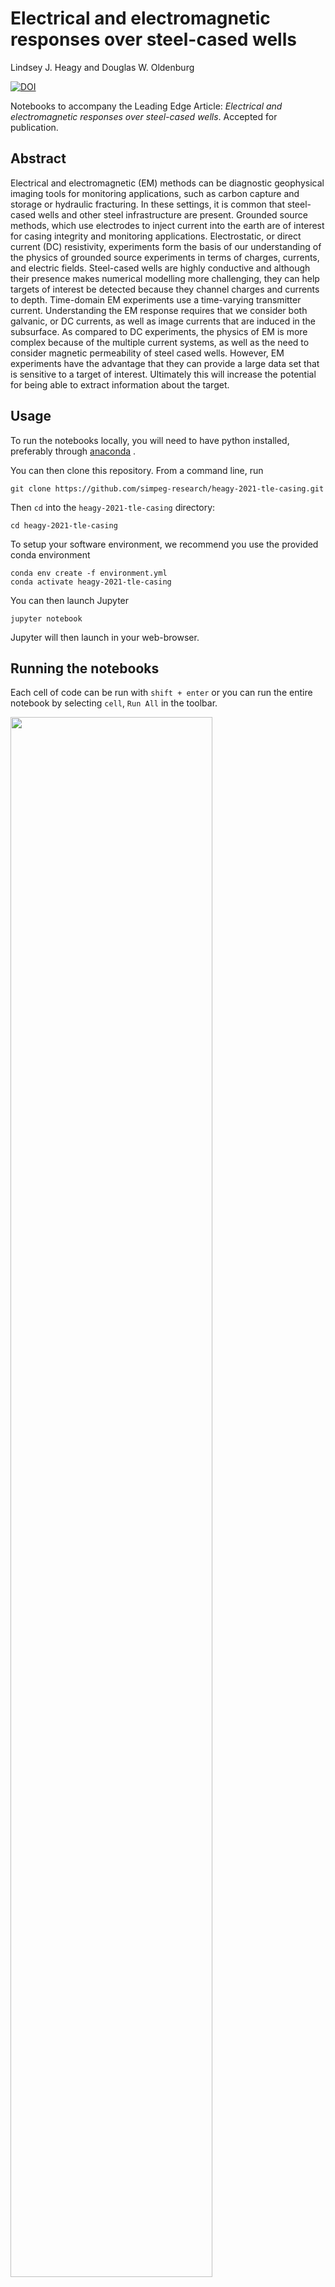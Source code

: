 # Electrical and electromagnetic responses over steel-cased wells
Lindsey J. Heagy and Douglas W. Oldenburg

[![DOI](https://zenodo.org/badge/403161412.svg)](https://zenodo.org/badge/latestdoi/403161412)

Notebooks to accompany the Leading Edge Article: _Electrical and electromagnetic responses over steel-cased wells_. Accepted for publication. 

## Abstract

Electrical and electromagnetic (EM) methods can be diagnostic geophysical imaging tools for monitoring applications, such as carbon capture and storage or hydraulic fracturing. In these settings, it is common that steel-cased wells and other steel infrastructure are present. Grounded source methods, which use electrodes to inject current into the earth are of interest for casing integrity and monitoring applications. Electrostatic, or direct current (DC) resistivity, experiments form the basis of our understanding of the physics of grounded source experiments in terms of charges, currents, and electric fields. Steel-cased wells are highly conductive and although their presence makes numerical modelling more challenging, they can help targets of interest be detected because they channel charges and currents to depth. Time-domain EM experiments use a time-varying transmitter current. Understanding the EM response requires that we consider both galvanic, or DC currents, as well as image currents that are induced in the subsurface. As compared to DC experiments, the physics of EM is more complex because of the multiple current systems, as well as the need to consider magnetic permeability of steel cased wells. However, EM experiments have the advantage that they can provide a large data set that is sensitive to a target of interest. Ultimately this will increase the potential for being able to extract information about the target.

## Usage

To run the notebooks locally, you will need to have python installed,
preferably through [anaconda](https://www.anaconda.com/download/) .

You can then clone this repository. From a command line, run

```
git clone https://github.com/simpeg-research/heagy-2021-tle-casing.git
```

Then `cd` into the `heagy-2021-tle-casing` directory:

```
cd heagy-2021-tle-casing
```

To setup your software environment, we recommend you use the provided conda environment

```
conda env create -f environment.yml
conda activate heagy-2021-tle-casing
```

You can then launch Jupyter

```
jupyter notebook
```

Jupyter will then launch in your web-browser.

## Running the notebooks

Each cell of code can be run with `shift + enter` or you can run the entire notebook by selecting `cell`, `Run All` in the toolbar.

<img src="https://em.geosci.xyz/_images/run_all_cells.png" width=80% align="middle">

For more information on running Jupyter notebooks, see the [Jupyter Documentation](https://jupyter.readthedocs.io/en/latest/)

## Issues

Please [make an issue](https://github.com/simpeg-research/heagy-2021-tle-casing/issues) if you encounter any problems while trying to run the notebooks.

## Citation

If you build upon or use these examples in your work, please cite:

Heagy, L. J., & Oldenburg, D. W. (2021, submitted). Electrical and electromagnetic responses over steel-cased wells. The Leading Edge.
